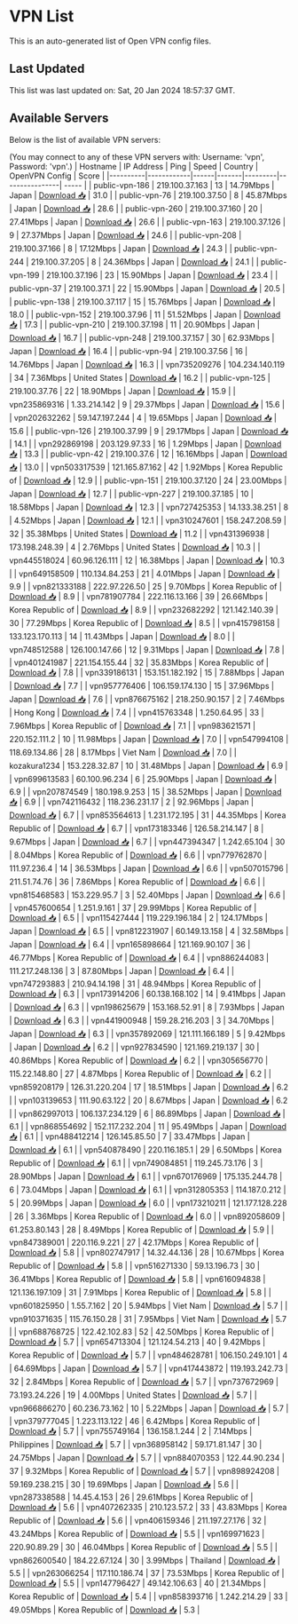 # VPN List

This is an auto-generated list of Open VPN config files.

## Last Updated

This list was last updated on: Sat, 20 Jan 2024 18:57:37 GMT.

## Available Servers

Below is the list of available VPN servers:

(You may connect to any of these VPN servers with: Username: 'vpn', Password: 'vpn'.)
| Hostname | IP Address | Ping | Speed | Country | OpenVPN Config | Score |
|----------|------------|------|-------|---------|----------------| ----- |
| public-vpn-186 | 219.100.37.163 | 13 | 14.79Mbps | Japan | [Download 📥](./configs/server_0_JP.ovpn) | 31.0 |
| public-vpn-76 | 219.100.37.50 | 8 | 45.87Mbps | Japan | [Download 📥](./configs/server_1_JP.ovpn) | 28.6 |
| public-vpn-260 | 219.100.37.160 | 20 | 27.41Mbps | Japan | [Download 📥](./configs/server_2_JP.ovpn) | 26.6 |
| public-vpn-163 | 219.100.37.126 | 9 | 27.37Mbps | Japan | [Download 📥](./configs/server_3_JP.ovpn) | 24.6 |
| public-vpn-208 | 219.100.37.166 | 8 | 17.12Mbps | Japan | [Download 📥](./configs/server_4_JP.ovpn) | 24.3 |
| public-vpn-244 | 219.100.37.205 | 8 | 24.36Mbps | Japan | [Download 📥](./configs/server_5_JP.ovpn) | 24.1 |
| public-vpn-199 | 219.100.37.196 | 23 | 15.90Mbps | Japan | [Download 📥](./configs/server_6_JP.ovpn) | 23.4 |
| public-vpn-37 | 219.100.37.1 | 22 | 15.90Mbps | Japan | [Download 📥](./configs/server_7_JP.ovpn) | 20.5 |
| public-vpn-138 | 219.100.37.117 | 15 | 15.76Mbps | Japan | [Download 📥](./configs/server_8_JP.ovpn) | 18.0 |
| public-vpn-152 | 219.100.37.96 | 11 | 51.52Mbps | Japan | [Download 📥](./configs/server_9_JP.ovpn) | 17.3 |
| public-vpn-210 | 219.100.37.198 | 11 | 20.90Mbps | Japan | [Download 📥](./configs/server_10_JP.ovpn) | 16.7 |
| public-vpn-248 | 219.100.37.157 | 30 | 62.93Mbps | Japan | [Download 📥](./configs/server_11_JP.ovpn) | 16.4 |
| public-vpn-94 | 219.100.37.56 | 16 | 14.76Mbps | Japan | [Download 📥](./configs/server_12_JP.ovpn) | 16.3 |
| vpn735209276 | 104.234.140.119 | 34 | 7.36Mbps | United States | [Download 📥](./configs/server_13_US.ovpn) | 16.2 |
| public-vpn-125 | 219.100.37.76 | 22 | 18.90Mbps | Japan | [Download 📥](./configs/server_14_JP.ovpn) | 15.9 |
| vpn235869316 | 1.33.214.142 | 9 | 29.37Mbps | Japan | [Download 📥](./configs/server_15_JP.ovpn) | 15.6 |
| vpn202632262 | 59.147.197.244 | 4 | 19.65Mbps | Japan | [Download 📥](./configs/server_16_JP.ovpn) | 15.6 |
| public-vpn-126 | 219.100.37.99 | 9 | 29.17Mbps | Japan | [Download 📥](./configs/server_17_JP.ovpn) | 14.1 |
| vpn292869198 | 203.129.97.33 | 16 | 1.29Mbps | Japan | [Download 📥](./configs/server_18_JP.ovpn) | 13.3 |
| public-vpn-42 | 219.100.37.6 | 12 | 16.16Mbps | Japan | [Download 📥](./configs/server_19_JP.ovpn) | 13.0 |
| vpn503317539 | 121.165.87.162 | 42 | 1.92Mbps | Korea Republic of | [Download 📥](./configs/server_20_KR.ovpn) | 12.9 |
| public-vpn-151 | 219.100.37.120 | 24 | 23.00Mbps | Japan | [Download 📥](./configs/server_21_JP.ovpn) | 12.7 |
| public-vpn-227 | 219.100.37.185 | 10 | 18.58Mbps | Japan | [Download 📥](./configs/server_22_JP.ovpn) | 12.3 |
| vpn727425353 | 14.133.38.251 | 8 | 4.52Mbps | Japan | [Download 📥](./configs/server_23_JP.ovpn) | 12.1 |
| vpn310247601 | 158.247.208.59 | 32 | 35.38Mbps | United States | [Download 📥](./configs/server_24_US.ovpn) | 11.2 |
| vpn431396938 | 173.198.248.39 | 4 | 2.76Mbps | United States | [Download 📥](./configs/server_25_US.ovpn) | 10.3 |
| vpn445518024 | 60.96.126.111 | 12 | 16.38Mbps | Japan | [Download 📥](./configs/server_26_JP.ovpn) | 10.3 |
| vpn649158509 | 110.134.84.253 | 21 | 4.01Mbps | Japan | [Download 📥](./configs/server_27_JP.ovpn) | 9.9 |
| vpn821333188 | 222.97.226.50 | 25 | 9.70Mbps | Korea Republic of | [Download 📥](./configs/server_28_KR.ovpn) | 8.9 |
| vpn781907784 | 222.116.13.166 | 39 | 26.66Mbps | Korea Republic of | [Download 📥](./configs/server_29_KR.ovpn) | 8.9 |
| vpn232682292 | 121.142.140.39 | 30 | 77.29Mbps | Korea Republic of | [Download 📥](./configs/server_30_KR.ovpn) | 8.5 |
| vpn415798158 | 133.123.170.113 | 14 | 11.43Mbps | Japan | [Download 📥](./configs/server_31_JP.ovpn) | 8.0 |
| vpn748512588 | 126.100.147.66 | 12 | 9.31Mbps | Japan | [Download 📥](./configs/server_32_JP.ovpn) | 7.8 |
| vpn401241987 | 221.154.155.44 | 32 | 35.83Mbps | Korea Republic of | [Download 📥](./configs/server_33_KR.ovpn) | 7.8 |
| vpn339186131 | 153.151.182.192 | 15 | 7.88Mbps | Japan | [Download 📥](./configs/server_34_JP.ovpn) | 7.7 |
| vpn957776406 | 106.159.174.130 | 15 | 37.96Mbps | Japan | [Download 📥](./configs/server_35_JP.ovpn) | 7.6 |
| vpn876675162 | 218.250.90.157 | 2 | 7.46Mbps | Hong Kong | [Download 📥](./configs/server_36_HK.ovpn) | 7.4 |
| vpn415763348 | 1.250.64.95 | 33 | 7.96Mbps | Korea Republic of | [Download 📥](./configs/server_37_KR.ovpn) | 7.1 |
| vpn983621571 | 220.152.111.2 | 10 | 11.98Mbps | Japan | [Download 📥](./configs/server_38_JP.ovpn) | 7.0 |
| vpn547994108 | 118.69.134.86 | 28 | 8.17Mbps | Viet Nam | [Download 📥](./configs/server_39_VN.ovpn) | 7.0 |
| kozakura1234 | 153.228.32.87 | 10 | 31.48Mbps | Japan | [Download 📥](./configs/server_40_JP.ovpn) | 6.9 |
| vpn699613583 | 60.100.96.234 | 6 | 25.90Mbps | Japan | [Download 📥](./configs/server_41_JP.ovpn) | 6.9 |
| vpn207874549 | 180.198.9.253 | 15 | 38.52Mbps | Japan | [Download 📥](./configs/server_42_JP.ovpn) | 6.9 |
| vpn742116432 | 118.236.231.17 | 2 | 92.96Mbps | Japan | [Download 📥](./configs/server_43_JP.ovpn) | 6.7 |
| vpn853564613 | 1.231.172.195 | 31 | 44.35Mbps | Korea Republic of | [Download 📥](./configs/server_44_KR.ovpn) | 6.7 |
| vpn173183346 | 126.58.214.147 | 8 | 9.67Mbps | Japan | [Download 📥](./configs/server_45_JP.ovpn) | 6.7 |
| vpn447394347 | 1.242.65.104 | 30 | 8.04Mbps | Korea Republic of | [Download 📥](./configs/server_46_KR.ovpn) | 6.6 |
| vpn779762870 | 111.97.236.4 | 14 | 36.53Mbps | Japan | [Download 📥](./configs/server_47_JP.ovpn) | 6.6 |
| vpn507015796 | 211.51.74.76 | 36 | 7.86Mbps | Korea Republic of | [Download 📥](./configs/server_48_KR.ovpn) | 6.6 |
| vpn815468583 | 153.229.95.7 | 3 | 52.40Mbps | Japan | [Download 📥](./configs/server_49_JP.ovpn) | 6.6 |
| vpn457600654 | 1.251.9.161 | 37 | 29.99Mbps | Korea Republic of | [Download 📥](./configs/server_50_KR.ovpn) | 6.5 |
| vpn115427444 | 119.229.196.184 | 2 | 124.17Mbps | Japan | [Download 📥](./configs/server_51_JP.ovpn) | 6.5 |
| vpn812231907 | 60.149.13.158 | 4 | 32.58Mbps | Japan | [Download 📥](./configs/server_52_JP.ovpn) | 6.4 |
| vpn165898664 | 121.169.90.107 | 36 | 46.77Mbps | Korea Republic of | [Download 📥](./configs/server_53_KR.ovpn) | 6.4 |
| vpn886244083 | 111.217.248.136 | 3 | 87.80Mbps | Japan | [Download 📥](./configs/server_54_JP.ovpn) | 6.4 |
| vpn747293883 | 210.94.14.198 | 31 | 48.94Mbps | Korea Republic of | [Download 📥](./configs/server_55_KR.ovpn) | 6.3 |
| vpn173914206 | 60.138.168.102 | 14 | 9.41Mbps | Japan | [Download 📥](./configs/server_56_JP.ovpn) | 6.3 |
| vpn198625679 | 153.168.52.91 | 8 | 7.93Mbps | Japan | [Download 📥](./configs/server_57_JP.ovpn) | 6.3 |
| vpn441900948 | 159.28.216.203 | 3 | 34.70Mbps | Japan | [Download 📥](./configs/server_58_JP.ovpn) | 6.3 |
| vpn357892069 | 121.111.166.189 | 5 | 9.42Mbps | Japan | [Download 📥](./configs/server_59_JP.ovpn) | 6.2 |
| vpn927834590 | 121.169.219.137 | 30 | 40.86Mbps | Korea Republic of | [Download 📥](./configs/server_60_KR.ovpn) | 6.2 |
| vpn305656770 | 115.22.148.80 | 27 | 4.87Mbps | Korea Republic of | [Download 📥](./configs/server_61_KR.ovpn) | 6.2 |
| vpn859208179 | 126.31.220.204 | 17 | 18.51Mbps | Japan | [Download 📥](./configs/server_62_JP.ovpn) | 6.2 |
| vpn103139653 | 111.90.63.122 | 20 | 8.67Mbps | Japan | [Download 📥](./configs/server_63_JP.ovpn) | 6.2 |
| vpn862997013 | 106.137.234.129 | 6 | 86.89Mbps | Japan | [Download 📥](./configs/server_64_JP.ovpn) | 6.1 |
| vpn868554692 | 152.117.232.204 | 11 | 95.49Mbps | Japan | [Download 📥](./configs/server_65_JP.ovpn) | 6.1 |
| vpn488412214 | 126.145.85.50 | 7 | 33.47Mbps | Japan | [Download 📥](./configs/server_66_JP.ovpn) | 6.1 |
| vpn540878490 | 220.116.185.1 | 29 | 6.50Mbps | Korea Republic of | [Download 📥](./configs/server_67_KR.ovpn) | 6.1 |
| vpn749084851 | 119.245.73.176 | 3 | 28.90Mbps | Japan | [Download 📥](./configs/server_68_JP.ovpn) | 6.1 |
| vpn670176969 | 175.135.244.78 | 6 | 73.04Mbps | Japan | [Download 📥](./configs/server_69_JP.ovpn) | 6.1 |
| vpn312805353 | 114.187.0.212 | 5 | 20.99Mbps | Japan | [Download 📥](./configs/server_70_JP.ovpn) | 6.0 |
| vpn173210211 | 121.177.128.228 | 26 | 3.36Mbps | Korea Republic of | [Download 📥](./configs/server_71_KR.ovpn) | 6.0 |
| vpn892058609 | 61.253.80.143 | 28 | 8.49Mbps | Korea Republic of | [Download 📥](./configs/server_72_KR.ovpn) | 5.9 |
| vpn847389001 | 220.116.9.221 | 27 | 42.17Mbps | Korea Republic of | [Download 📥](./configs/server_73_KR.ovpn) | 5.8 |
| vpn802747917 | 14.32.44.136 | 28 | 10.67Mbps | Korea Republic of | [Download 📥](./configs/server_74_KR.ovpn) | 5.8 |
| vpn516271330 | 59.13.196.73 | 30 | 36.41Mbps | Korea Republic of | [Download 📥](./configs/server_75_KR.ovpn) | 5.8 |
| vpn616094838 | 121.136.197.109 | 31 | 7.91Mbps | Korea Republic of | [Download 📥](./configs/server_76_KR.ovpn) | 5.8 |
| vpn601825950 | 1.55.7.162 | 20 | 5.94Mbps | Viet Nam | [Download 📥](./configs/server_77_VN.ovpn) | 5.7 |
| vpn910371635 | 115.76.150.28 | 31 | 7.95Mbps | Viet Nam | [Download 📥](./configs/server_78_VN.ovpn) | 5.7 |
| vpn688768725 | 122.42.102.83 | 52 | 42.50Mbps | Korea Republic of | [Download 📥](./configs/server_79_KR.ovpn) | 5.7 |
| vpn654713304 | 121.124.54.213 | 40 | 9.42Mbps | Korea Republic of | [Download 📥](./configs/server_80_KR.ovpn) | 5.7 |
| vpn484628781 | 106.150.249.101 | 4 | 64.69Mbps | Japan | [Download 📥](./configs/server_81_JP.ovpn) | 5.7 |
| vpn417443872 | 119.193.242.73 | 32 | 2.84Mbps | Korea Republic of | [Download 📥](./configs/server_82_KR.ovpn) | 5.7 |
| vpn737672969 | 73.193.24.226 | 19 | 4.00Mbps | United States | [Download 📥](./configs/server_83_US.ovpn) | 5.7 |
| vpn966866270 | 60.236.73.162 | 10 | 5.22Mbps | Japan | [Download 📥](./configs/server_84_JP.ovpn) | 5.7 |
| vpn379777045 | 1.223.113.122 | 46 | 6.42Mbps | Korea Republic of | [Download 📥](./configs/server_85_KR.ovpn) | 5.7 |
| vpn755749164 | 136.158.1.244 | 2 | 7.14Mbps | Philippines | [Download 📥](./configs/server_86_PH.ovpn) | 5.7 |
| vpn368958142 | 59.171.81.147 | 30 | 24.75Mbps | Japan | [Download 📥](./configs/server_87_JP.ovpn) | 5.7 |
| vpn884070353 | 122.44.90.234 | 37 | 9.32Mbps | Korea Republic of | [Download 📥](./configs/server_88_KR.ovpn) | 5.7 |
| vpn898924208 | 59.169.238.215 | 30 | 19.69Mbps | Japan | [Download 📥](./configs/server_89_JP.ovpn) | 5.6 |
| vpn287338588 | 14.45.4.153 | 26 | 29.61Mbps | Korea Republic of | [Download 📥](./configs/server_90_KR.ovpn) | 5.6 |
| vpn407262335 | 210.123.57.2 | 33 | 43.83Mbps | Korea Republic of | [Download 📥](./configs/server_91_KR.ovpn) | 5.6 |
| vpn406159346 | 211.197.27.176 | 32 | 43.24Mbps | Korea Republic of | [Download 📥](./configs/server_92_KR.ovpn) | 5.5 |
| vpn169971623 | 220.90.89.29 | 30 | 46.04Mbps | Korea Republic of | [Download 📥](./configs/server_93_KR.ovpn) | 5.5 |
| vpn862600540 | 184.22.67.124 | 30 | 3.99Mbps | Thailand | [Download 📥](./configs/server_94_TH.ovpn) | 5.5 |
| vpn263066254 | 117.110.186.74 | 37 | 73.53Mbps | Korea Republic of | [Download 📥](./configs/server_95_KR.ovpn) | 5.5 |
| vpn147796427 | 49.142.106.63 | 40 | 21.34Mbps | Korea Republic of | [Download 📥](./configs/server_96_KR.ovpn) | 5.4 |
| vpn858393716 | 1.242.214.29 | 33 | 49.05Mbps | Korea Republic of | [Download 📥](./configs/server_97_KR.ovpn) | 5.3 |
